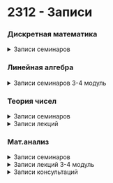 # 2312 - Записи
<h3>Дискретная математика</h3>
  <details><summary>Записи семинаров</summary>
  <li><a href="https://disk.yandex.ru/i/-c3EjmIsdRua9Q">17 Семинар (31.01.2024)</a></li>
  </details>
<h3>Линейная алгебра</h3>
  <details><summary>Записи семинаров 3-4 модуль</summary>
    <li><a href="">4 Семинар (01.02.2024)</a></li>
  </details>
<h3>Теория чисел</h3>
  <details><summary>Записи семинаров</summary>
  <li><a href="">3 Семинар (01.02.2024)</a></li>
  </details>
  <details><summary>Записи лекций</summary>
    <li><a href="https://disk.yandex.ru/d/zl7DgU7FmuJKLg/%D0%A2%D0%B5%D0%BE%D1%80%D0%B8%D1%8F%20%D1%87%D0%B8%D1%81%D0%B5%D0%BB%20(%D0%BE%D1%81%D0%BD%D0%BE%D0%B2%D0%BD%D0%BE%D0%B9%20%D0%BF%D0%BE%D1%82%D0%BE%D0%BA)/19_01_%D0%93%D0%B5%D1%80%D0%BC%D0%B0%D0%BD.MP4">2 Лекция (19.01.2024)</a></li>
    <li><a href="https://disk.yandex.ru/d/zl7DgU7FmuJKLg/%D0%A2%D0%B5%D0%BE%D1%80%D0%B8%D1%8F%20%D1%87%D0%B8%D1%81%D0%B5%D0%BB%20(%D0%BE%D1%81%D0%BD%D0%BE%D0%B2%D0%BD%D0%BE%D0%B9%20%D0%BF%D0%BE%D1%82%D0%BE%D0%BA)/26_01_%D0%93%D0%B5%D1%80%D0%BC%D0%B0%D0%BD.MP4">3 Лекция (26.01.2024)</a></li>
  </details>
<h3>Мат.анализ</h3>
  <details><summary>Записи семинаров</summary>
  
  </details>
  <details><summary>Записи лекций 3-4 модуль</summary>
  <li><a href="https://disk.yandex.ru/d/zl7DgU7FmuJKLg/%D0%9C%D0%B0%D1%82%D0%B5%D0%BC%D0%B0%D1%82%D0%B8%D1%87%D0%B5%D1%81%D0%BA%D0%B8%D0%B9%20%D0%B0%D0%BD%D0%B0%D0%BB%D0%B8%D0%B7%20(%D0%BE%D1%81%D0%BD%D0%BE%D0%B2%D0%BD%D0%BE%D0%B9%20%D0%BF%D0%BE%D1%82%D0%BE%D0%BA)/15_12_%D0%9F%D1%80%D0%BE%D0%BC%D1%8B%D1%81%D0%BB%D0%BE%D0%B2.mp4">1 Лекция (15.12.2023)</a></li>
  <li><a href="https://disk.yandex.ru/d/zl7DgU7FmuJKLg/%D0%9C%D0%B0%D1%82%D0%B5%D0%BC%D0%B0%D1%82%D0%B8%D1%87%D0%B5%D1%81%D0%BA%D0%B8%D0%B9%20%D0%B0%D0%BD%D0%B0%D0%BB%D0%B8%D0%B7%20(%D0%BE%D1%81%D0%BD%D0%BE%D0%B2%D0%BD%D0%BE%D0%B9%20%D0%BF%D0%BE%D1%82%D0%BE%D0%BA)/18_12_%D0%9F%D1%80%D0%BE%D0%BC%D1%8B%D1%81%D0%BB%D0%BE%D0%B2.mp4">2 Лекция (18.12.2023)</a></li>
  <li><a href="https://disk.yandex.ru/d/zl7DgU7FmuJKLg/%D0%9C%D0%B0%D1%82%D0%B5%D0%BC%D0%B0%D1%82%D0%B8%D1%87%D0%B5%D1%81%D0%BA%D0%B8%D0%B9%20%D0%B0%D0%BD%D0%B0%D0%BB%D0%B8%D0%B7%20(%D0%BE%D1%81%D0%BD%D0%BE%D0%B2%D0%BD%D0%BE%D0%B9%20%D0%BF%D0%BE%D1%82%D0%BE%D0%BA)/15_01_%D0%9F%D1%80%D0%BE%D0%BC%D1%8B%D1%81%D0%BB%D0%BE%D0%B2.mp4">3 Лекция (15.01.2024)</a></li>
  li><a href="https://disk.yandex.ru/d/zl7DgU7FmuJKLg/%D0%9C%D0%B0%D1%82%D0%B5%D0%BC%D0%B0%D1%82%D0%B8%D1%87%D0%B5%D1%81%D0%BA%D0%B8%D0%B9%20%D0%B0%D0%BD%D0%B0%D0%BB%D0%B8%D0%B7%20(%D0%BE%D1%81%D0%BD%D0%BE%D0%B2%D0%BD%D0%BE%D0%B9%20%D0%BF%D0%BE%D1%82%D0%BE%D0%BA)/22_01_%D0%BF%D1%80%D0%BE%D0%BC%D1%8B%D1%81%D0%BB%D0%BE%D0%B2.mp4">4 Лекция (22.01.2024)</a>li>
    
  </details>
  <details><summary>Записи консультаций</summary>
    <li><a href="https://disk.yandex.ru/d/zl7DgU7FmuJKLg/%D0%9C%D0%B0%D1%82%D0%B5%D0%BC%D0%B0%D1%82%D0%B8%D1%87%D0%B5%D1%81%D0%BA%D0%B8%D0%B9%20%D0%B0%D0%BD%D0%B0%D0%BB%D0%B8%D0%B7%20(%D0%BE%D1%81%D0%BD%D0%BE%D0%B2%D0%BD%D0%BE%D0%B9%20%D0%BF%D0%BE%D1%82%D0%BE%D0%BA)/%D0%A1%D0%B5%D0%BC%D0%B8%D0%BD%D0%B0%D1%80%20%D0%9A%D0%BE%D0%BB%D0%B5%D1%81%D0%BD%D0%B8%D1%87%D0%B5%D0%BD%D0%BA%D0%BE%20%D0%95.%D0%AE.%202024-01-16T16-32-02Z.mp4">1 Консультация (16.01.2024)</a></li>
    <li><a href="https://disk.yandex.ru/d/zl7DgU7FmuJKLg/%D0%9C%D0%B0%D1%82%D0%B5%D0%BC%D0%B0%D1%82%D0%B8%D1%87%D0%B5%D1%81%D0%BA%D0%B8%D0%B9%20%D0%B0%D0%BD%D0%B0%D0%BB%D0%B8%D0%B7%20(%D0%BE%D1%81%D0%BD%D0%BE%D0%B2%D0%BD%D0%BE%D0%B9%20%D0%BF%D0%BE%D1%82%D0%BE%D0%BA)/%D0%A1%D0%B5%D0%BC%D0%B8%D0%BD%D0%B0%D1%80%20%D0%9A%D0%BE%D0%BB%D0%B5%D1%81%D0%BD%D0%B8%D1%87%D0%B5%D0%BD%D0%BA%D0%BE%20%D0%95.%D0%AE.%202024-01-23T16-35-54Z.mp4">2 Консультация (23.01.2024)</a></li>
  </details>
